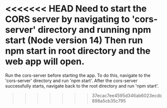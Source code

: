<<<<<<< HEAD
Need to start the CORS server by navigating to 'cors-server' directory and running npm start (Node version 14)
Then run npm start in root directory and the web app will open.
=======
Run the cors-server before starting the app. To do this, navigate to the 'cors-server' directory and run 'npm start'.
After the cors-server successfully starts, navigate back to the root directory and run 'npm start'.
>>>>>>> 37ecac7ee4595d346ab6023ecdc898a5cb35c795
